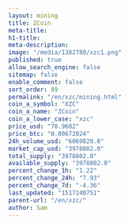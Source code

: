 ```yaml
---
layout: mining
title: ZCoin
meta-title: 
h1-title: 
meta-description: 
image: "/media/1382780/xzc1.png"
published: true
allow_search_engine: false
sitemap: false
enable_comment: false
sort_order: 89
permalink: "/en/xzc/mining.html"
coin_a_symbol: "XZC"
coin_a_name: "ZCoin"
coin_a_lower_case: "xzc"
price_usd: "78.9602"
price_btc: "0.00672024"
24h_volume_usd: "6069820.0"
market_cap_usd: "3978802.0"
total_supply: "3978802.0"
available_supply: "3978802.0"
percent_change_1h: "1.22"
percent_change_24h: "7.93"
percent_change_7d: "-4.36"
last_updated: "1517140751"
parent-url: "/en/xzc/"
author: Sam
---
```


